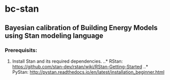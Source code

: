 # bc-stan
## Bayesian calibration of Building Energy Models using Stan modeling language
### Prerequisits:
1. Install Stan and its required dependencies.
..* RStan: https://github.com/stan-dev/rstan/wiki/RStan-Getting-Started
..* PyStan: http://pystan.readthedocs.io/en/latest/installation_beginner.html



